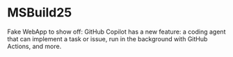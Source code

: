 # MSBuild25
Fake WebApp to show off: GitHub Copilot has a new feature: a coding agent that can implement a task or issue, run in the background with GitHub Actions, and more. 
